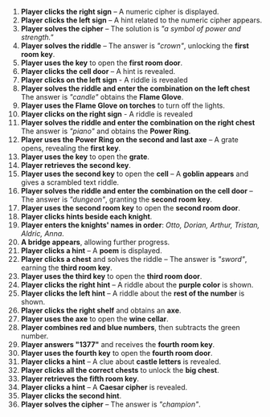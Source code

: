 
1. **Player clicks the right sign** – A numeric cipher is displayed.
2. **Player clicks the left sign** – A hint related to the numeric cipher appears.
3. **Player solves the cipher** – The solution is *"a symbol of power and strength."*
4. **Player solves the riddle** – The answer is *"crown"*, unlocking the **first room key**.
5. **Player uses the key** to open the **first room door**.
6. **Player clicks the cell door** – A hint is revealed.
7. **Player clicks on the left sign** - A riddle is revealed
8. **Player solves the riddle and enter the combination on the left chest** The answer is *"candle"* obtains the **Flame Glove**.
9. **Player uses the Flame Glove on torches** to turn off the lights.
10. **Player clicks on the right sign** - A riddle is revealed
11. **Player solves the riddle and enter the combination on the right chest** The answer is *"piano"* and obtains the **Power Ring**.
12. **Player uses the Power Ring on the second and last axe** – A grate opens, revealing the **first key**.
13. **Player uses the key** to open the **grate**.
14. **Player retrieves the second key**.
15. **Player uses the second key** to open the **cell** – A **goblin appears** and gives a scrambled text riddle.
16. **Player solves the riddle and enter the combination on the cell door** – The answer is *"dungeon"*, granting the **second room key**.
17. **Player uses the second room key** to open the **second room door**.
18. **Player clicks hints beside each knight**.
19. **Player enters the knights' names in order**: *Otto, Dorian, Arthur, Tristan, Aldric, Anna*.
20. **A bridge appears**, allowing further progress.
21. **Player clicks a hint** – A **poem** is displayed.
22. **Player clicks a chest** and solves the riddle – The answer is *"sword"*, earning the **third room key**.
23. **Player uses the third key** to open the **third room door**.
24. **Player clicks the right hint** – A riddle about the **purple color** is shown.
25. **Player clicks the left hint** – A riddle about the **rest of the number** is shown.
26. **Player clicks the right shelf** and obtains an **axe**.
27. **Player uses the axe** to open the **wine cellar**.
28. **Player combines red and blue numbers**, then subtracts the green number.
29. **Player answers "1377"** and receives the **fourth room key**.
30. **Player uses the fourth key** to open the **fourth room door**.
31. **Player clicks a hint** – A clue about **castle letters** is revealed.
32. **Player clicks all the correct chests** to unlock the **big chest**.
33. **Player retrieves the fifth room key**.
34. **Player clicks a hint** – A **Caesar cipher** is revealed.
35. **Player clicks the second hint**.
36. **Player solves the cipher** – The answer is *"champion"*.


